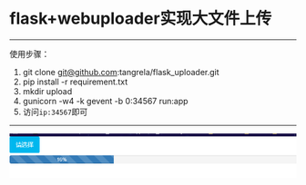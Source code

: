 # flask+webuploader实现大文件上传
----
使用步骤：

1. git clone git@github.com:tangrela/flask_uploader.git
2. pip install -r requirement.txt
3. mkdir upload
4. gunicorn -w4 -k gevent -b 0:34567 run:app
5. 访问`ip:34567`即可

---
![](test.png)

